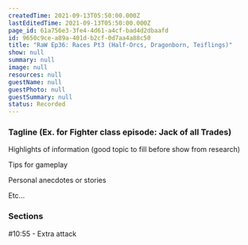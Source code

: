 ```yaml
---
createdTime: 2021-09-13T05:50:00.000Z
lastEditedTime: 2021-09-13T05:50:00.000Z
page_id: 61a756e3-3fe4-4d61-a4cf-bad4d2dbaafd
id: 9650c9ce-a89a-401d-b2cf-0d7aa4a88c50
title: "RaW Ep36: Races Pt3 (Half-Orcs, Dragonborn, Teiflings)"
show: null
summary: null
image: null
resources: null
guestName: null
guestPhoto: null
guestSummary: null
status: Recorded
---
```


### Tagline (Ex. for Fighter class episode: Jack of all Trades)

Highlights of information (good topic to fill before show from research)

Tips for gameplay

Personal anecdotes or stories

Etc...

### Sections

#10:55 - Extra attack
